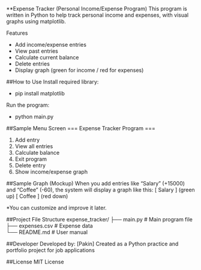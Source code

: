 **Expense Tracker (Personal Income/Expense Program)
This program is written in Python to help track personal income and expenses, with visual graphs using matplotlib.

Features
- Add income/expense entries
- View past entries
- Calculate current balance
- Delete entries
- Display graph (green for income / red for expenses)

##How to Use
Install required library:
  - pip install matplotlib
  
Run the program:
  - python main.py
    
##Sample Menu Screen
=== Expense Tracker Program ===
1. Add entry  
2. View all entries  
3. Calculate balance  
4. Exit program  
5. Delete entry  
6. Show income/expense graph  

##Sample Graph (Mockup)
When you add entries like “Salary” (+15000) and “Coffee” (-60),
the system will display a graph like this:
[ Salary ] (green up) [ Coffee ] (red down)

*You can customize and improve it later.

##Project File Structure
expense_tracker/
├── main.py        # Main program file  
├── expenses.csv   # Expense data  
└── README.md      # User manual  

##Developer
Developed by: [Pakin]
Created as a Python practice and portfolio project for job applications

##License
MIT License

